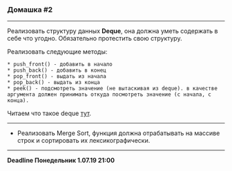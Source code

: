 ### Домашка #2

------------------------

Реализовать структуру данных __Deque__, она должна уметь содержать в себе что угодно.  Обязательно протестить свою структуру.

Реализовать следующие методы:

    * push_front() - добавить в начало
    * push_back() - добавить в конец
    * pop_front() - выдать из начала
    * pop_back() - выдать из конца
    * peek() - подсмотреть значение (не вытаскивая из deque). в качестве аргумента должен принимать откуда посмотреть значение (с начала, с конца).
   
 
 Читаем что такое deque [тут](https://bradfieldcs.com/algos/deques/introduction/).
 
  
 ----------------------------
* Реализовать Merge Sort, функция должна отрабатывать на массиве строк и сортировать их лексикографически.

______


__Deadline Понедельник 1.07.19 21:00__